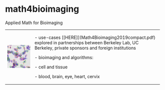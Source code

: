 # math4bioimaging


Applied Math for Bioimaging
<table border="0">
 <tr>
    <td><img src="cervicalCells.png" width="400">
    </td>
    <td>
     <p>
      - use-cases [[HERE]](Math4Bioimaging2019compact.pdf) explored in partnerships between Berkeley Lab, UC Berkeley, private sponsors and foreign institutions
     <p>
     - bioimaging and algorithms:
     <p> 
        - cell and tissue
     <p> 
        - blood, brain, eye, heart, cervix
      </td>
 </tr>
</table>

